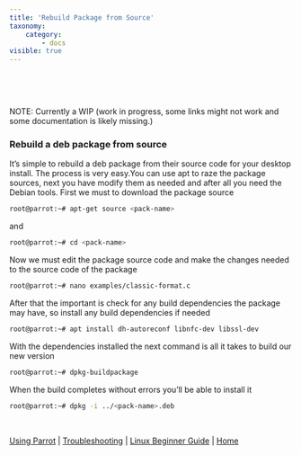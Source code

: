 ```yaml
---
title: 'Rebuild Package from Source'
taxonomy:
    category:
        - docs
visible: true
---
```


&nbsp;

&nbsp;

NOTE: Currently a WIP (work in progress, some links might not work and some documentation is likely missing.)

### Rebuild a deb package from source

It’s simple to rebuild a deb package from their source code for your desktop install. The process is very easy.You can use apt to raze the package sources, next you have modify them as needed and after all you need the Debian tools. First we must to download the package source

```bash
root@parrot:~# apt-get source <pack-name>
```
and
```bash
root@parrot:~# cd <pack-name>
```
Now we must edit the package source code and make the changes needed to the source code of the package
```bash
root@parrot:~# nano examples/classic-format.c
```
After that the important is check for any build dependencies the package may have, so install any build dependencies if needed
```bash
root@parrot:~# apt install dh-autoreconf libnfc-dev libssl-dev
```
With the dependencies installed the next command is all it takes to build our new version
```bash
root@parrot:~# dpkg-buildpackage
```
When the build completes without errors you’ll be able to install it
```bash
root@parrot:~# dpkg -i ../<pack-name>.deb
```

&nbsp;

[Using Parrot](https://docs.parrotlinux.org/info/start/) | [Troubleshooting](https://docs.parrotlinux.org/trbl/start/) | [Linux Beginner Guide](https://docs.parrotlinux.org/library/lbg-basics/) | [Home](https://docs.parrotlinux.org/)